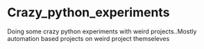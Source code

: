 # Crazy_python_experiments

Doing some crazy python experiments with weird projects..Mostly automation based projects on weird project themseleves